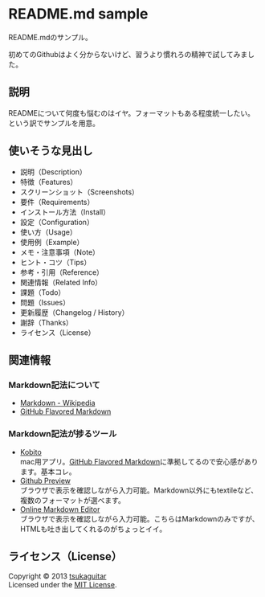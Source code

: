 # README.md sample
README.mdのサンプル。

初めてのGithubはよく分からないけど、習うより慣れろの精神で試してみました。

## 説明
READMEについて何度も悩むのはイヤ。フォーマットもある程度統一したい。という訳でサンプルを用意。

## 使いそうな見出し
- 説明（Description）
- 特徴（Features）
- スクリーンショット（Screenshots）
- 要件（Requirements）
- インストール方法（Install）
- 設定（Configuration）
- 使い方（Usage）
- 使用例（Example）
- メモ・注意事項（Note）
- ヒント・コツ（Tips）
- 参考・引用（Reference）
- 関連情報（Related Info）
- 課題（Todo）
- 問題（Issues）
- 更新履歴（Changelog / History）
- 謝辞（Thanks）
- ライセンス（License）

## 関連情報
### Markdown記法について
- [Markdown - Wikipedia](http://ja.wikipedia.org/wiki/Markdown)
- [GitHub Flavored Markdown][GFM]

### Markdown記法が捗るツール
- [Kobito](http://kobito.qiita.com/)  
mac用アプリ。[GitHub Flavored Markdown][GFM]に準拠してるので安心感があります。基本コレ。
- [Github Preview](http://github-preview.herokuapp.com/)  
ブラウザで表示を確認しながら入力可能。Markdown以外にもtextileなど、複数のフォーマットが選べます。
- [Online Markdown Editor](http://www.ctrlshift.net/project/markdowneditor/)  
ブラウザで表示を確認しながら入力可能。こちらはMarkdownのみですが、HTMLも吐き出してくれるのがちょっとイイ。

## ライセンス（License）
Copyright &copy; 2013 [tsukaguitar](http://www.rakuin.com)  
Licensed under the [MIT License][mit].


[GFM]: http://github.github.com/github-flavored-markdown/
[MIT]: http://opensource.org/licenses/mit-license.php
